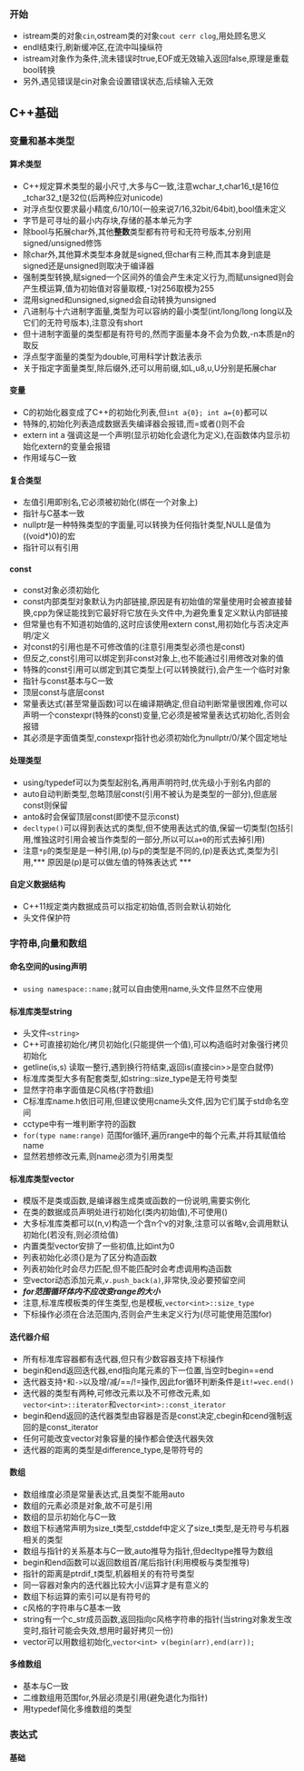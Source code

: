 ### 开始

- istream类的对象`cin`,ostream类的对象`cout cerr clog`,用处顾名思义
- endl结束行,刷新缓冲区,在流中叫操纵符
- istream对象作为条件,流未错误时true,EOF或无效输入返回false,原理是重载bool转换
- 另外,遇见错误是cin对象会设置错误状态,后续输入无效

## C++基础

### 变量和基本类型

#### 算术类型

- C++规定算术类型的最小尺寸,大多与C一致,注意wchar_t,char16_t是16位_tchar32_t是32位(后两种应对unicode)
- 对浮点型仅要求最小精度,6/10/10(一般来说7/16,32bit/64bit),bool值未定义
- 字节是可寻址的最小内存块,存储的基本单元为字
- 除bool与拓展char外,其他**整数**类型都有符号和无符号版本,分别用signed/unsigned修饰
- 除char外,其他算术类型本身就是signed,但char有三种,而其本身到底是signed还是unsigned则取决于编译器
- 强制类型转换,赋signed一个区间外的值会产生未定义行为,而赋unsigned则会产生模运算,值为初始值对容量取模,-1对256取模为255
- 混用signed和unsigned,signed会自动转换为unsigned 
- 八进制与十六进制字面量,类型为可以容纳的最小类型(int/long/long long以及它们的无符号版本),注意没有short
- 但十进制字面量的类型都是有符号的,然而字面量本身不会为负数,-n本质是n的取反
- 浮点型字面量的类型为double,可用科学计数法表示
- 关于指定字面量类型,除后缀外,还可以用前缀,如L,u8,u,U分别是拓展char

#### 变量

- C的初始化器变成了C++的初始化列表,但`int a{0}; int a={0}`都可以
- 特殊的,初始化列表造成数据丢失编译器会报错,而=或者()则不会
- extern int a 强调这是一个声明(显示初始化会退化为定义),在函数体内显示初始化extern的变量会报错
- 作用域与C一致

#### 复合类型

- 左值引用即别名,它必须被初始化(绑在一个对象上)
- 指针与C基本一致
- nullptr是一种特殊类型的字面量,可以转换为任何指针类型,NULL是值为((void*)0)的宏
- 指针可以有引用

#### const

- const对象必须初始化
- const内部类型对象默认为内部链接,原因是有初始值的常量使用时会被直接替换,cpp为保证能找到它最好将它放在头文件中,为避免重复定义默认内部链接
- 但常量也有不知道初始值的,这时应该使用extern const,用初始化与否决定声明/定义
- 对const的引用也是不可修改值的(注意引用类型必须也是const)
- 但反之,const引用可以绑定到非const对象上,也不能通过引用修改对象的值
- 特殊的const引用可以绑定到其它类型上(可以转换就行),会产生一个临时对象
- 指针与const基本与C一致
- 顶层const与底层const
- 常量表达式(甚至常量函数)可以在编译期确定,但自动判断常量很困难,你可以声明一个constexpr(特殊的const)变量,它必须是被常量表达式初始化,否则会报错
- 其必须是字面值类型,constexpr指针也必须初始化为nullptr/0/某个固定地址

#### 处理类型

- using/typedef可以为类型起别名,再用声明符时,优先级小于别名内部的
- auto自动判断类型,忽略顶层const(引用不被认为是类型的一部分),但底层const则保留
- anto&时会保留顶层const(即使不显示const)
- `decltype()`可以得到表达式的类型,但不使用表达式的值,保留一切类型(包括引用,惟独这时引用会被当作类型的一部分,所以可以`a+0`的形式去掉引用)
- 注意`*p`的类型是是一种引用,(p)与p的类型是不同的,(p)是表达式,类型为引用,*** 原因是(p)是可以做左值的特殊表达式 ***

#### 自定义数据结构

- C++11规定类内数据成员可以指定初始值,否则会默认初始化
- 头文件保护符

### 字符串,向量和数组

#### 命名空间的using声明

- `using namespace::name;`就可以自由使用name,头文件显然不应使用

#### 标准库类型string

- 头文件`<string>`
- C++可直接初始化/拷贝初始化(只能提供一个值),可以构造临时对象强行拷贝初始化
- getline(is,s) 读取一整行,遇到换行符结束,返回is(直接cin>>是空白就停)
- 标准库类型大多有配套类型,如string::size_type是无符号类型
- 显然字符串字面值是C风格(字符数组)
- C标准库name.h依旧可用,但建议使用cname头文件,因为它们属于std命名空间
- cctype中有一堆判断字符的函数
- `for(type name:range)`  范围for循环,遍历range中的每个元素,并将其赋值给name
- 显然若想修改元素,则name必须为引用类型

#### 标准库类型vector

- 模版不是类或函数,是编译器生成类或函数的一份说明,需要实例化
- 在类的数据成员声明处进行初始化(类内初始值),不可使用()
- 大多标准库类都可以(n,v)构造一个含n个v的对象,注意可以省略v,会调用默认初始化(若没有,则必须给值)
- 内置类型vector安排了一些初值,比如int为0
- 列表初始化必须{}是为了区分构造函数
- 列表初始化时会尽力匹配,但不能匹配时会考虑调用构造函数
- 空vector动态添加元素,`v.push_back(a)`,非常快,没必要预留空间
- ***for范围循环体内不应改变range的大小***
- 注意,标准库模板类的伴生类型,也是模板,`vector<int>::size_type`
- 下标操作必须在合法范围内,否则会产生未定义行为(尽可能使用范围for)

#### 迭代器介绍

- 所有标准库容器都有迭代器,但只有少数容器支持下标操作
- begin和end返回迭代器,end指向尾元素的下一位置,当空时begin==end
- 迭代器支持`*`和`->`以及增/减/==/!=操作,因此for循环判断条件是`it!=vec.end()`
- 迭代器的类型有两种,可修改元素以及不可修改元素,如`vector<int>::iterator`和`vector<int>::const_iterator`
- begin和end返回的迭代器类型由容器是否是const决定,cbegin和cend强制返回的是const_iterator
- 任何可能改变vector对象容量的操作都会使迭代器失效
- 迭代器的距离的类型是difference_type,是带符号的

#### 数组

- 数组维度必须是常量表达式,且类型不能用auto
- 数组的元素必须是对象,故不可是引用
- 数组的显示初始化与C一致
- 数组下标通常声明为size_t类型,cstddef中定义了size_t类型,是无符号与机器相关的类型
- 数组与指针的关系基本与C一致,auto推导为指针,但decltype推导为数组
- begin和end函数可以返回数组首/尾后指针(利用模板与类型推导)
- 指针的距离是ptrdif_t类型,机器相关的有符号类型
- 同一容器对象内的迭代器比较大小/运算才是有意义的
- 数组下标运算的索引可以是有符号的
- c风格的字符串与C基本一致
- string有一个c_str成员函数,返回指向c风格字符串的指针(当string对象发生改变时,指针可能会失效,想用时最好拷贝一份)
- vector可以用数组初始化,`vector<int> v(begin(arr),end(arr));`

#### 多维数组

- 基本与C一致
- 二维数组用范围for,外层必须是引用(避免退化为指针)
- 用typedef简化多维数组的类型

### 表达式

#### 基础